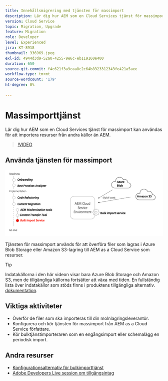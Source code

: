 ```yaml
---
title: Innehållsmigrering med tjänsten för massimport
description: Lär dig hur AEM som en Cloud Services tjänst för massimport kan användas för att importera resurser från andra källor än AEM.
version: Cloud Service
topic: Migration, Upgrade
feature: Migration
role: Developer
level: Experienced
jira: KT-8918
thumbnail: 336969.jpeg
exl-id: 4944d3d9-52a0-4255-9e6c-eb119160e400
duration: 650
source-git-commit: f4c621f3a9caa8c2c64b8323312343fe421a5aee
workflow-type: tm+mt
source-wordcount: '179'
ht-degree: 0%

---
```


# Massimporttjänst

Lär dig hur AEM som en Cloud Services tjänst för massimport kan användas för att importera resurser från andra källor än AEM.



>[!VIDEO](https://video.tv.adobe.com/v/336969?quality=12&learn=on)

## Använda tjänsten för massimport

![Livscykel för massimporttjänst](../assets/bulk-import-service.png)

Tjänsten för massimport används för att överföra filer som lagras i Azure Blob Storage eller Amazon S3-lagring till AEM as a Cloud Service som resurser.

>[!TIP]
>
> Indatakällorna i den här videon visar bara Azure Blob Storage och Amazon S3, men de tillgängliga källorna fortsätter att växa med tiden. En fullständig lista över indatakällor som stöds finns i produktens tillgängliga alternativ. [dokumentation](https://experienceleague.adobe.com/docs/experience-manager-cloud-service/content/assets/manage/add-assets.html#bulk-upload).

## Viktiga aktiviteter

+ Överför de filer som ska importeras till din molnlagringsleverantör.
+ Konfigurera och kör tjänsten för massimport från AEM as a Cloud Service författare.
+ Kör bulktjänstimporteraren som en engångsimport eller schemalägg en periodisk import.

## Andra resurser

+ [Konfigurationsalternativ för bulkimporttjänst](https://experienceleague.adobe.com/docs/experience-manager-cloud-service/content/assets/manage/add-assets.html#configure-bulk-ingestor-tool)
+ [Adobe Developers Live session om tillgångsintag](https://experienceleague.adobe.com/docs/adobe-developers-live-events/events/2021/feb2021/asset-bulk-ingestion.html)

